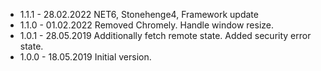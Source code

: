 
* 1.1.1 - 28.02.2022 NET6, Stonehenge4, Framework update
* 1.1.0 - 01.02.2022 Removed Chromely. Handle window resize.
* 1.0.1 - 28.05.2019 Additionally fetch remote state. Added security error state.
* 1.0.0 - 18.05.2019 Initial version.
